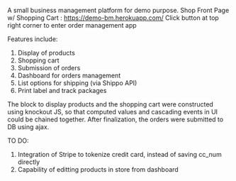 A small business management platform for demo purpose. 
Shop Front Page w/ Shopping Cart : https://demo-bm.herokuapp.com/
Click button at top right corner to enter order management app

Features include:

1. Display of products
2. Shopping cart
3. Submission of orders
4. Dashboard for orders management
5. List options for shipping (via Shippo API)
6. Print label and track packages

The block to display products and the shopping cart were constructed using knockout JS, so that computed values and cascading events in UI could be chained together. After finalization, the orders were submitted to DB using ajax.

TO DO:

1. Integration of Stripe to tokenize credit card, instead of saving cc_num directly
3. Capability of editting products in store from dashboard
